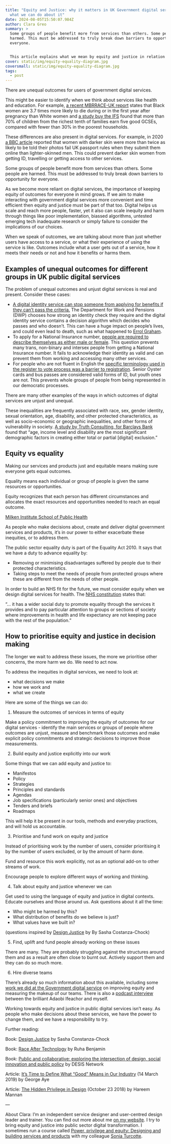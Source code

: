 ```yaml
---
title: "Equity and Justice: why it matters in UK Government digital services and
  what we can do about it"
date: 2024-08-05T15:50:07.984Z
author: Clara Greo
summary: >
  Some groups of people benefit more from services than others. Some people are
  harmed. This must be addressed to truly break down barriers to opportunity for
  everyone. 


  This article explains what we mean by equity and justice in relation to government digital services, why it’s important and suggests 6 things that leaders and decision makers can start doing about it today. 
cover: static/img/equity-equality-diagram.jpg
coversmall: static/img/equity-equality-diagram.jpg
tags:
  - post
---
```

There are unequal outcomes for users of government digital services. 



This might be easier to identify when we think about services like health and education. For example, [a recent MBRRACE-UK report](https://lordslibrary.parliament.uk/maternal-mortality-rates-in-the-black-community/) states that Black women are 3.7 times more likely to die during or in the first year after pregnancy than White women and [a study buy the IFS](https://ifs.org.uk/articles/uk-education-system-preserves-inequality-new-report) found that more than 70% of children from the richest tenth of families earn five good GCSEs, compared with fewer than 30% in the poorest households.  



These differences are also present in digital services. For example, in 2020 [a BBC article](https://www.bbc.co.uk/news/technology-54349538) reported that women with darker skin were more than twice as likely to be told their photos fail UK passport rules when they submit them online than lighter-skinned men. This could prevent darker skin women from getting ID, travelling or getting access to other services.



Some groups of people benefit more from services than others. Some people are harmed. This must be addressed to truly break down barriers to opportunity for everyone. 



As we become more reliant on digital services, the importance of keeping equity of outcomes for everyone in mind grows. If we aim to make interacting with government digital services more convenient and time efficient then equity and justice must be part of that too. Digital helps us scale and reach more people, faster, yet it also can scale inequity and harm through things like poor implementation, biassed algorithms, untested emerging tech inadequate research or simply failure to consider the implications of our choices.



When we speak of outcomes, we are talking about more than just whether users have access to a service, or what their experience of using the service is like. Outcomes include what a user gets out of a service, how it meets their needs or not and how it benefits or harms them. 



## Examples of unequal outcomes for different groups in UK public digital services



The problem of unequal outcomes and unjust digital services is real and present. Consider these cases: 



* [A digital identity service can stop someone from applying for benefits if they can’t pass the criteria.](https://medium.com/wearesnook/designing-with-power-cd1d252ea19d) The Department for Work and Pensions (DWP) chooses how strong an identity check they require and the digital identity service contains a decision algorithm which decides who passes and who doesn’t. This can have a huge impact on people’s lives, and could even lead to death, such as what happened to [Errol Graham](https://www.bbc.co.uk/news/uk-england-nottinghamshire-51283186).
* To apply for a National Insurance number, [people are required to describe themselves as either male or female](https://www.apply-national-insurance-number.service.gov.uk/apply/your-gender). This question prevents many trans, non-binary and intersex people from getting a National Insurance number. It fails to acknowledge their identity as valid and can prevent them from working and accessing many other services. 
* For people who are not fluent in English the [specific terminology used in the register to vote process was a barrier to registration](https://assets.publishing.service.gov.uk/media/5d6e3b9fe5274a1714045be1/Registering-to-vote-research-report-1.pdf). Senior Oyster cards and bus passes are considered valid forms of ID, but youth ones are not. This prevents whole groups of people from being represented in our democratic processes.  



There are many other examples of the ways in which outcomes of digital services are unjust and unequal. 



These inequalities are frequently associated with race, sex, gender identity, sexual orientation, age, disability, and other protected characteristics, as well as socio-economic or geographic inequalities, and other forms of vulnerability in society. [A study by Truth Consulting, for Barclays Bank](https://home.barclays/content/dam/home-barclays/documents/news/PressReleases/Empowering-Digital-Choice-Barclays.pdf) found that “age, income level and disability are the most significant demographic factors in creating either total or partial \[digital] exclusion.”



## Equity vs equality



Making our services and products just and equitable means making sure everyone gets equal outcomes.  



Equality means each individual or group of people is given the same resources or opportunities. 



Equity recognizes that each person has different circumstances and allocates the exact resources and opportunities needed to reach an equal outcome.



[Milken Institute School of Public Health](https://onlinepublichealth.gwu.edu/resources/equity-vs-equality/)



As people who make decisions about, create and deliver digital government services and products, it’s in our power to either exacerbate these inequities, or to address them. 



The public sector equality duty is part of the Equality Act 2010. It says that we have a duty to advance equality by:

* Removing or minimising disadvantages suffered by people due to their protected characteristics.
* Taking steps to meet the needs of people from protected groups where these are different from the needs of other people.



In order to build an NHS fit for the future, we must consider equity when we design digital services for health. The [NHS constitution](https://www.gov.uk/government/publications/the-nhs-constitution-for-england/the-nhs-constitution-for-england#principles-that-guide-the-nhs) states that: 

“… it has a wider social duty to promote equality through the services it provides and to pay particular attention to groups or sections of society where improvements in health and life expectancy are not keeping pace with the rest of the population.”



## How to prioritise equity and justice in decision making 



The longer we wait to address these issues, the more we prioritise other concerns, the more harm we do. We need to act now. 



To address the inequities in digital services, we need to look at: 

* what decisions we make
* how we work and 
* what we create



Here are some of the things we can do:



1. Measure the outcomes of services in terms of equity 

Make a policy commitment to improving the equity of outcomes for our digital services - identify the main services or groups of people where outcomes are unjust, measure and benchmark those outcomes and make explicit policy commitments and strategic decisions to improve those measurements. 



2. Build equity and justice explicitly into our work

Some things that we can add equity and justice to:

* Manifestos
* Policy
* Strategies
* Principles and standards
* Agendas
* Job specifications (particularly senior ones) and objectives
* Tenders and briefs
* Roadmaps



This will help it be present in our tools, methods and everyday practices, and will hold us accountable.



3. Prioritise and fund work on equity and justice

Instead of prioritising work by the number of users, consider prioritising it by the number of users excluded, or by the amount of harm done. 



Fund and resource this work explicitly, not as an optional add-on to other streams of work. 



Encourage people to explore different ways of working and thinking. 



4. Talk about equity and justice whenever we can

Get used to using the language of equity and justice in digital contexts. Educate ourselves and those around us. Ask questions about it all the time: 

* Who might be harmed by this? 
* What distribution of benefits do we believe is just?
* What values have we built in?

(questions inspired by [Design Justice](https://designjustice.mitpress.mit.edu/) by By Sasha Costanza-Chock)



5. Find, uplift and fund people already working on these issues

There are many. They are probably struggling against the structures around them and as a result are often close to burnt out. Actively support them and they can do so much more.



6. Hire diverse teams

There’s already so much information about this available, including some [work we did at the Government digital service](https://designnotes.blog.gov.uk/2020/02/22/what-we-are-doing-to-increase-equity-in-the-gds-design-team/) on improving equity and measuring the makeup of our teams. There is also a [podcast interview](https://dfedigital.blog.gov.uk/2023/02/21/podcast-2-ep-5/) between the brilliant Adaobi Ifeachor and myself. 



Working towards equity and justice in public digital services isn’t easy. As people who make decisions about these services, we have the power to change them, and we have a responsibility to try.



Further reading:

Book: [Design Justice](https://design-justice.pubpub.org/) by Sasha Constanza-Chock

Book: [Race After Technology](https://www.ruhabenjamin.com/race-after-technology) by Ruha Benjamin

Book: [Public and collaborative: exploring the intersection of design, social innovation and public policy](https://www.desisnetwork.org/wp-content/uploads/2017/04/DESIS_PUBLIColab-Book.pdf) by DESIS Network

Article: [It’s Time to Define What “Good” Means in Our Industry](https://designobserver.com/feature/its-time-to-define-what-good-means-in-our-industry/40021) (14 March 2019) by George Aye

Article: [The Hidden Privilege in Design](https://medium.com/@hareem/the-hidden-privilege-in-design-415072d8a66) (October 23 2018) by Hareem Mannan



—

About Clara: I’m an independent service designer and user-centred design leader and trainer. You can find out more about me [on my website](https://www.claragreo.com/). I try to bring equity and justice into public sector digital transformation. I sometimes run a course called [Power, privilege and equity: Designing and building services and products](https://docs.google.com/document/d/1kAlQ9hp3AwUjRV_ov6E2T2Ix28IAzdEH_ENbwW13pUk/edit?usp=sharing) with my colleague [Sonia Turcotte](https://soniaturcotte.com/).